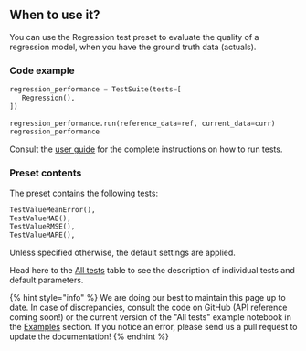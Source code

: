 ## When to use it?

You can use the Regression test preset to evaluate the quality of a regression model, when you have the ground truth data (actuals).

### Code example

```python
regression_performance = TestSuite(tests=[
   Regression(),
])
 
regression_performance.run(reference_data=ref, current_data=curr)
regression_performance
```

Consult the [user guide](../tests-and-reports/run-tests.md) for the complete instructions on how to run tests. 

### Preset contents

The preset contains the following tests:

```python
TestValueMeanError(),
TestValueMAE(),
TestValueRMSE(),
TestValueMAPE(),
```

Unless specified otherwise, the default settings are applied. 

Head here to the [All tests](../reference/all-tests.md) table to see the description of individual tests and default parameters. 

{% hint style="info" %} 
We are doing our best to maintain this page up to date. In case of discrepancies, consult the code on GitHub (API reference coming soon!) or the current version of the "All tests" example notebook in the [Examples](../get-started/examples.md) section. If you notice an error, please send us a pull request to update the documentation! 
{% endhint %}
